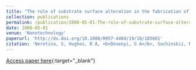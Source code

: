```yaml
---
title: "The role of substrate surface alteration in the fabrication of vertically aligned CdTe nanowires"
collection: publications
permalink: /publication/2008-05-01-The-role-of-substrate-surface-alteration-in-the-fabrication-of-vertically-aligned-CdTe-nanowires
date: 2008-05-01
venue: 'Nanotechnology'
paperurl: 'http://dx.doi.org/10.1088/0957-4484/19/18/185601'
citation: 'Neretina, S, Hughes, R A, <b>Devenyi, G A</b>, Sochinskii, N V, Preston, J S, Mascher, P, &quot;The role of substrate surface alteration in the fabrication of vertically aligned CdTe nanowires.&quot; Nanotechnology, 2008.'
---
```

[Access paper here](http://dx.doi.org/10.1088/0957-4484/19/18/185601){:target="_blank"}
